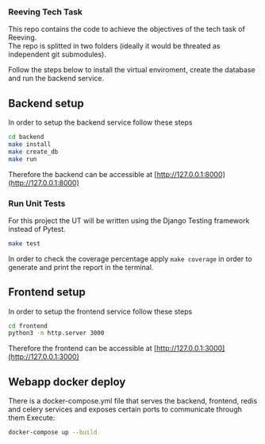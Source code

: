 ### Reeving Tech Task
This repo contains the code to achieve the objectives of the tech task of Reeving.  
The repo is splitted in two folders (ideally it would be threated as independent git submodules).

Follow the steps below to install the virtual enviroment, create the database and run the backend service.

## Backend setup
In order to setup the backend service follow these steps
```bash
cd backend
make install
make create_db
make run
```
Therefore the backend can be accessible at [http://127.0.0.1:8000](http://127.0.0.1:8000)

### Run Unit Tests
For this project the UT will be written using the Django Testing framework instead of Pytest.
```bash
make test
```

In order to check the coverage percentage apply `make coverage` in order to generate and print the report in the terminal.

## Frontend setup
In order to setup the frontend service follow these steps
```bash
cd frontend
python3 -m http.server 3000
```
Therefore the frontend can be accessible at [http://127.0.0.1:3000](http://127.0.0.1:3000)


## Webapp docker deploy
There is a docker-compose.yml file that serves the backend, frontend, redis and celery services and exposes certain ports to communicate through them
Execute:
```bash
docker-compose up --build
```